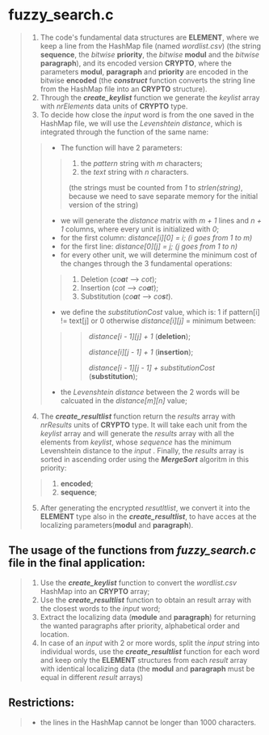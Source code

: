 # fuzzy_search.c
>1. The code's fundamental data structures are **ELEMENT**, where we keep a line from the HashMap file (named *wordlist.csv*) (the string **sequence**, the *bitwise* **priority**, the *bitwise* **modul** and the *bitwise* **paragraph**), and its encoded version **CRYPTO**, where the parameters **modul**, **paragraph** and **priority** are encoded in the bitwise **encoded** (the ***construct*** function converts the string line from the HashMap file into an **CRYPTO** structure).
>2. Through the ***create_keylist*** function we generate the *keylist* array with *nrElements* data units of **CRYPTO** type.
>3. To decide how close the *input* word is from the one saved in the HashMap file, we will use the *Levenshtein distance*, which is integrated through the function of the same name:
>>- The function will have 2 parameters:  
>>>1. the *pattern* string with *m* characters;
>>>2. the *text* string with *n* characters.
>>>
>>>(the strings must be counted from *1* to *strlen(*string*)*, because we need to save separate memory for the initial version of the string)
>>- we will generate the *distance* matrix with *m + 1* lines and *n + 1* columns, where every unit is initialized with *0*;
>>- for the first column: *distance[i][0] = i; (i goes from 1 to m)*
>>- for the first line: *distance[0][j] = j; (j goes from 1 to n)*
>>- for every other unit, we will determine the minimum cost of the changes through the 3 fundamental operations:
>>>1. Deletion (*co**a**t* --> *cot*);
>>>2. Insertion (*cot* --> *co**a**t*);
>>>3. Substitution (*co**a**t* --> *co**s**t*).
>>- we define the *substitutionCost* value, which is: 1 if pattern[i] != text[j] or 0 otherwise
>>*distance[i][j]* = minimum between:
>>>>*distance[i - 1][j] + 1* (**deletion**);
>>>>
>>>>*distance[i][j - 1] + 1* (**insertion**);
>>>>
>>>>*distance[i - 1][j - 1] + substitutionCost* (**substitution**);
>>
>>- the *Levenshtein distance* between the 2 words will be calcuated in the *distance[m][n]* value;
>4. The ***create_resultlist*** function return the *results* array with *nrResults* units of **CRYPTO** type. It will take each unit from the *keylist* array and will generate the *results* array with all the elements from *keylist*, whose *sequence* has the minimum Levenshtein distance to the *input* . Finally, the *results* array is sorted in ascending order using the ***MergeSort*** algoritm in this priority:
>>1. **encoded**;
>>2. **sequence**;
>>
>5. After generating the encrypted *resutltlist*, we convert it into the **ELEMENT** type also in the ***create_resultlist***, to have acces at the localizing parameters(**modul** and **paragraph**).

## The usage of the functions from *fuzzy_search.c* file in the final application:
>1. Use the ***create_keylist*** function to convert the *wordlist.csv* HashMap into an **CRYPTO** array;
>2. Use the ***create_resultlist*** function to obtain an result array with the closest words to the *input* word;
>3. Extract the localizing data (**module** and **paragraph**) for returning the wanted paragraphs after priority, alphabetical order and location.
>4. In case of an *input* with 2 or more words, split the *input* string into individual words, use the ***create_resultlist*** function for each word and keep only the **ELEMENT** structures from each *result* array with identical localizing data (the **modul** and **paragraph** must be equal in different *result* arrays)

## Restrictions:
>- the lines in the HashMap cannot be longer than 1000 characters.